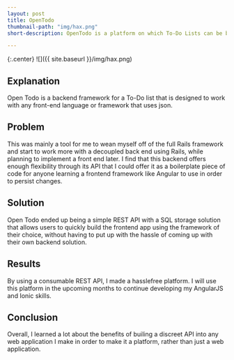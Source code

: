 ```yaml
---
layout: post
title: OpenTodo
thumbnail-path: "img/hax.png"
short-description: OpenTodo is a platform on which To-Do Lists can be built.

---
```


{:.center}
![]({{ site.baseurl }}/img/hax.png)

## Explanation

Open Todo is a backend framework for a To-Do list that is designed to work with any front-end language or framework that uses json. 

## Problem

This was mainly a tool for me to wean myself off of the full Rails framework and start to work more with a decoupled back end using Rails, while planning to implement a front end later. I find that this backend offers enough flexibility through its API that I could offer it as a boilerplate piece of code for anyone learning a frontend framework like Angular to use in order to persist changes. 

## Solution

Open Todo ended up being a simple REST API with a SQL storage solution that allows users to quickly build the frontend app using the framework of their choice, without having to put up with the hassle of coming up with their own backend solution.

## Results

By using a consumable REST API, I made a hasslefree platform. I will use this platform in the upcoming months to continue developing my AngularJS and Ionic skills. 


## Conclusion

Overall, I learned a lot about the benefits of builing a discreet API into any web application I make in order to make it a platform, rather than just a web application. 
